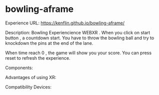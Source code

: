 # bowling-aframe
Experience URL: https://kenflin.github.io/bowling-aframe/

Description: Bowling Experiencience WEBXR . When you click on start button , a countdown start.
You have to throw the bowling ball and try to knockdown the pins at the end of the lane.

When time reach 0 , the game will show you your score. You can press reset to refresh the experience.


Components:


Advantages of using XR:


Compatibility Devices:

